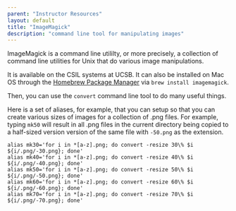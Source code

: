 ```yaml
---
parent: "Instructor Resources"
layout: default
title: "ImageMagick"
description: "command line tool for manipulating images"
---
```


ImageMagick is a command line utililty, or more precisely, a collection of command line utilities for Unix that
do various image manipulations.

It is available on the CSIL systems at UCSB.  It can also be installed on Mac OS through the [Homebrew Package Manager](http://brew.sh) via
`brew install imagemagick`.

Then, you can use the `convert` command line tool to do many useful things.

Here is a set of aliases, for example, that you can setup so that you can create various sizes of images for a collection
of .png files.  For example, typing `mk50` will result in all .png files in the current directory being copied to a half-sized version
version of the same file with `-50.png` as the extension.

```
alias mk30='for i in *[a-z].png; do convert -resize 30\% $i ${i/.png/-30.png}; done'
alias mk40='for i in *[a-z].png; do convert -resize 40\% $i ${i/.png/-40.png}; done'
alias mk50='for i in *[a-z].png; do convert -resize 50\% $i ${i/.png/-50.png}; done'
alias mk60='for i in *[a-z].png; do convert -resize 60\% $i ${i/.png/-60.png}; done'
alias mk70='for i in *[a-z].png; do convert -resize 70\% $i ${i/.png/-70.png}; done'
```
